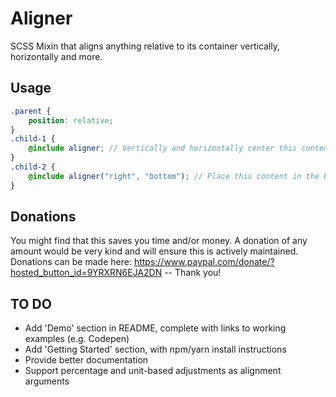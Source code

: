 # Aligner
SCSS Mixin that aligns anything relative to its container vertically, horizontally and more.

## Usage

```scss
.parent {
	position: relative;
}
.child-1 {
	@include aligner; // Vertically and horizontally center this content inside of .parent
}
.child-2 {
	@include aligner("right", "bottom"); // Place this content in the bottom right corner of .parent
}
```

## Donations

You might find that this saves you time and/or money. A donation of any amount would be very kind and will ensure this is actively maintained. Donations can be made here: <https://www.paypal.com/donate/?hosted_button_id=9YRXRN6EJA2DN> -- Thank you!

## TO DO

- Add 'Demo' section in README, complete with links to working examples (e.g. Codepen)
- Add 'Getting Started' section, with npm/yarn install instructions
- Provide better documentation
- Support percentage and unit-based adjustments as alignment arguments